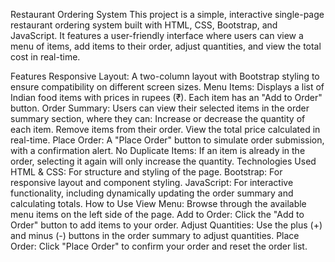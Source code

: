 Restaurant Ordering System
This project is a simple, interactive single-page restaurant ordering system built with HTML, CSS, Bootstrap, and JavaScript. It features a user-friendly interface where users can view a menu of items, add items to their order, adjust quantities, and view the total cost in real-time.

Features
Responsive Layout: A two-column layout with Bootstrap styling to ensure compatibility on different screen sizes.
Menu Items: Displays a list of Indian food items with prices in rupees (₹). Each item has an "Add to Order" button.
Order Summary: Users can view their selected items in the order summary section, where they can:
Increase or decrease the quantity of each item.
Remove items from their order.
View the total price calculated in real-time.
Place Order: A "Place Order" button to simulate order submission, with a confirmation alert.
No Duplicate Items: If an item is already in the order, selecting it again will only increase the quantity.
Technologies Used
HTML & CSS: For structure and styling of the page.
Bootstrap: For responsive layout and component styling.
JavaScript: For interactive functionality, including dynamically updating the order summary and calculating totals.
How to Use
View Menu: Browse through the available menu items on the left side of the page.
Add to Order: Click the "Add to Order" button to add items to your order.
Adjust Quantities: Use the plus (+) and minus (-) buttons in the order summary to adjust quantities.
Place Order: Click "Place Order" to confirm your order and reset the order list.
